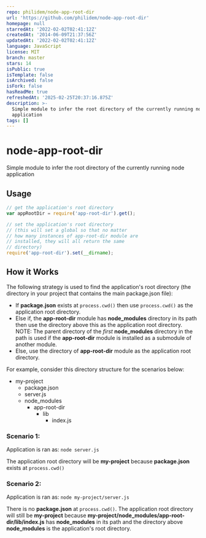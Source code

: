 ```yaml
---
repo: philidem/node-app-root-dir
url: 'https://github.com/philidem/node-app-root-dir'
homepage: null
starredAt: '2022-02-02T02:41:12Z'
createdAt: '2014-06-09T21:37:56Z'
updatedAt: '2022-02-02T02:41:12Z'
language: JavaScript
license: MIT
branch: master
stars: 14
isPublic: true
isTemplate: false
isArchived: false
isFork: false
hasReadMe: true
refreshedAt: '2025-02-25T20:37:16.875Z'
description: >-
  Simple module to infer the root directory of the currently running node
  application
tags: []
---
```


node-app-root-dir
=================

Simple module to infer the root directory of the currently running node application

## Usage
```javascript
// get the application's root directory
var appRootDir = require('app-root-dir').get();

// set the application's root directory
// (this will set a global so that no matter
// how many instances of app-root-dir module are
// installed, they will all return the same
// directory)
require('app-root-dir').set(__dirname);
```


## How it Works
The following strategy is used to find the application's root directory (the directory in your project that contains the main package.json file):

* If **package.json** exists at `process.cwd()` then use `process.cwd()` as the application root directory.
* Else if, the **app-root-dir** module has **node_modules** directory in its path then use the directory above this as the application root directory. NOTE: The parent directory of the _first_ **node_modules** directory in the path is used if the **app-root-dir** module is installed as a submodule of another module.
* Else, use the directory of **app-root-dir** module as the application root directory.

For example, consider this directory structure for the scenarios below:
+ my-project
  + package.json
  + server.js
  + node_modules
    + app-root-dir
      + lib
        + index.js

### Scenario 1:
Application is ran as:
`node server.js`

The application root directory will be **my-project** because **package.json** exists at `process.cwd()`

### Scenario 2:
Application is ran as:
`node my-project/server.js`

There is no **package.json** at `process.cwd()`. The application root directory will still be **my-project** because **my-project/node_modules/app-root-dir/lib/index.js** has **node_modules** in its path and the directory above **node_modules** is the application's root directory.
